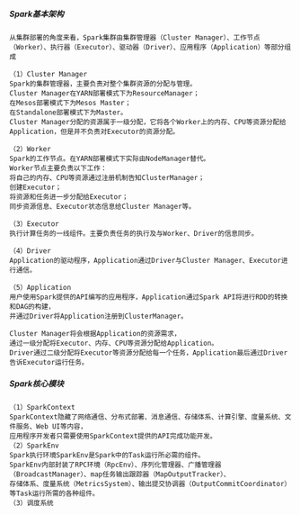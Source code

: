 ##### Spark基本架构
    从集群部署的角度来看，Spark集群由集群管理器（Cluster Manager）、工作节点（Worker）、执行器（Executor）、驱动器（Driver）、应用程序（Application）等部分组成
    
    （1）Cluster Manager
    Spark的集群管理器，主要负责对整个集群资源的分配与管理。
    Cluster Manager在YARN部署模式下为ResourceManager；
    在Mesos部署模式下为Mesos Master；
    在Standalone部署模式下为Master。
    Cluster Manager分配的资源属于一级分配，它将各个Worker上的内存、CPU等资源分配给Application，但是并不负责对Executor的资源分配。
    
    （2）Worker
    Spark的工作节点。在YARN部署模式下实际由NodeManager替代。
    Worker节点主要负责以下工作：
    将自己的内存、CPU等资源通过注册机制告知ClusterManager；
    创建Executor；
    将资源和任务进一步分配给Executor；
    同步资源信息、Executor状态信息给Cluster Manager等。
    
    （3）Executor
    执行计算任务的一线组件。主要负责任务的执行及与Worker、Driver的信息同步。

    （4）Driver
    Application的驱动程序，Application通过Driver与Cluster Manager、Executor进行通信。
    
    （5）Application
    用户使用Spark提供的API编写的应用程序，Application通过Spark API将进行RDD的转换和DAG的构建，
    并通过Driver将Application注册到ClusterManager。

    Cluster Manager将会根据Application的资源需求，
    通过一级分配将Executor、内存、CPU等资源分配给Application。
    Driver通过二级分配将Executor等资源分配给每一个任务，Application最后通过Driver告诉Executor运行任务。

##### Spark核心模块
    （1）SparkContext
    SparkContext隐藏了网络通信、分布式部署、消息通信、存储体系、计算引擎、度量系统、文件服务、Web UI等内容，
    应用程序开发者只需要使用SparkContext提供的API完成功能开发。
    （2）SparkEnv
    Spark执行环境SparkEnv是Spark中的Task运行所必需的组件。
    SparkEnv内部封装了RPC环境（RpcEnv）、序列化管理器、广播管理器（BroadcastManager）、map任务输出跟踪器（MapOutputTracker）、
    存储体系、度量系统（MetricsSystem）、输出提交协调器（OutputCommitCoordinator）等Task运行所需的各种组件。
    （3）调度系统
    
    
